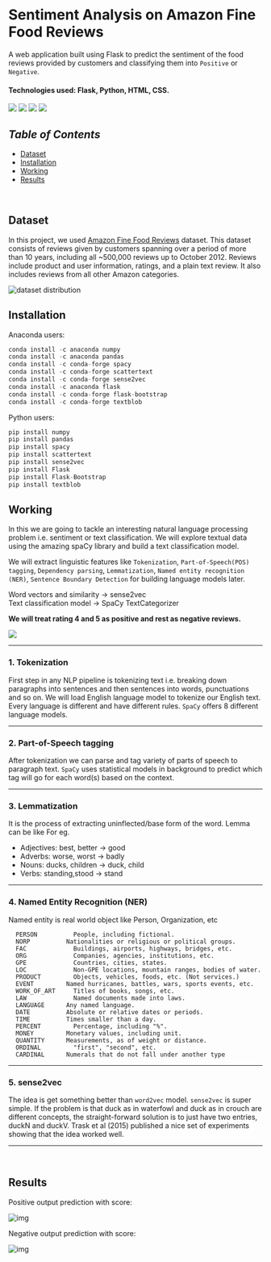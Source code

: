 # __Sentiment Analysis on Amazon Fine Food Reviews__

A web application built using Flask to predict the sentiment of the food reviews provided by customers and classifying them into `Positive` or `Negative`.

#### Technologies used: Flask, Python, HTML, CSS.
<img src="https://img.shields.io/badge/flask%20-%23000.svg?&style=for-the-badge&logo=flask&logoColor=white"/> <img src="https://img.shields.io/badge/python%20-%2314354C.svg?&style=for-the-badge&logo=python&logoColor=white"/> <img src="https://img.shields.io/badge/html5%20-%23E34F26.svg?&style=for-the-badge&logo=html5&logoColor=white"/> <img src="https://img.shields.io/badge/css3%20-%231572B6.svg?&style=for-the-badge&logo=css3&logoColor=white"/>

## _Table of Contents_
+ [Dataset](#dataset)
+ [Installation](#installation)
+ [Working](#working)
+ [Results](#results)
<br>

## Dataset
In this project, we used [Amazon Fine Food Reviews](https://www.kaggle.com/snap/amazon-fine-food-reviews) dataset. This dataset consists of reviews given by customers spanning over a period of more than 10 years, including all ~500,000 reviews up to October 2012. Reviews include product and user information, ratings, and a plain text review. It also includes reviews from all other Amazon categories.

![dataset distribution](/output/score.png)

## Installation
Anaconda users:

```python
conda install -c anaconda numpy
conda install -c anaconda pandas
conda install -c conda-forge spacy
conda install -c conda-forge scattertext
conda install -c conda-forge sense2vec
conda install -c anaconda flask
conda install -c conda-forge flask-bootstrap
conda install -c conda-forge textblob
```

Python users:

```python
pip install numpy
pip install pandas
pip install spacy
pip install scattertext
pip install sense2vec
pip install Flask
pip install Flask-Bootstrap
pip install textblob
```

## Working
In this we are going to tackle an interesting natural language processing problem i.e. sentiment or text classification. We will explore textual data using the amazing spaCy library and build a text classification model.

We will extract linguistic features like `Tokenization`, `Part-of-Speech(POS) tagging`, `Dependency parsing`, `Lemmatization`, `Named entity recognition (NER)`, `Sentence Boundary Detection` for building language models later.

Word vectors and similarity -> sense2vec <br>
Text classification model -> SpaCy TextCategorizer

<b>We will treat rating 4 and 5 as positive and rest as negative reviews.</b>

![](/output/score_boolean.png)

------
### 1. Tokenization 
First step in any NLP pipeline is tokenizing text i.e. breaking down paragraphs into sentences and then sentences into words, punctuations and so on. We will load English language model to tokenize our English text. Every language is different and have different rules. `SpaCy` offers 8 different language models.

------
### 2. Part-of-Speech tagging
After tokenization we can parse and tag variety of parts of speech to paragraph text. `SpaCy` uses statistical models in background to predict which tag will go for each word(s) based on the context.

------
### 3. Lemmatization
It is the process of extracting uninflected/base form of the word. Lemma can be like For eg. 
+ Adjectives: best, better → good 
+ Adverbs: worse, worst → badly 
+ Nouns: ducks, children → duck, child 
+ Verbs: standing,stood → stand

------
### 4. Named Entity Recognition (NER)
Named entity is real world object like Person, Organization, etc
  
      PERSON	      People, including fictional.
      NORP	        Nationalities or religious or political groups.
      FAC	          Buildings, airports, highways, bridges, etc.
      ORG	          Companies, agencies, institutions, etc.
      GPE	          Countries, cities, states.
      LOC	          Non-GPE locations, mountain ranges, bodies of water.
      PRODUCT	      Objects, vehicles, foods, etc. (Not services.)
      EVENT	        Named hurricanes, battles, wars, sports events, etc.
      WORK_OF_ART	  Titles of books, songs, etc.
      LAW	          Named documents made into laws.
      LANGUAGE	    Any named language.
      DATE	        Absolute or relative dates or periods.
      TIME	        Times smaller than a day.
      PERCENT	      Percentage, including "%".
      MONEY	        Monetary values, including unit.
      QUANTITY	    Measurements, as of weight or distance.
      ORDINAL	      "first", "second", etc.
      CARDINAL	    Numerals that do not fall under another type

------
### 5. sense2vec
The idea is get something better than `word2vec` model. `sense2vec` is super simple. If the problem is that duck as in waterfowl and duck as in crouch are different concepts, the straight-forward solution is to just have two entries, duckN and duckV. Trask et al (2015) published a nice set of experiments showing that the idea worked well.

------

<br>

## Results
Positive output prediction with score:

![img](/output/positive.png)

Negative output prediction with score:

![img](/output/negative.png)






